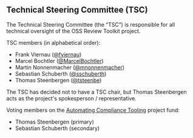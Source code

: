 ## Technical Steering Committee (TSC)

The Technical Steering Committee (the “TSC”) is responsible for all technical oversight of the OSS Review Toolkit project.

TSC members (in alphabetical order):

* Frank Viernau ([@fviernau](https://github.com/fviernau))
* Marcel Bochtler ([@MarcelBochtler](https://github.com/MarcelBochtler))
* Martin Nonnenmacher ([@mnonnenmacher](https://github.com/mnonnenmacher))
* Sebastian Schuberth ([@sschuberth](https://github.com/sschuberth))
* Thomas Steenbergen ([@tsteenbe](https://github.com/tsteenbe))

The TSC has decided not to have a TSC chair, but Thomas Steenbergen acts as the project's spokesperson / representative.

Voting members on the [Automating Compliance Tooling](https://automatecompliance.org/) project fund:

* Thomas Steenbergen (primary)
* Sebastian Schuberth (secondary)
